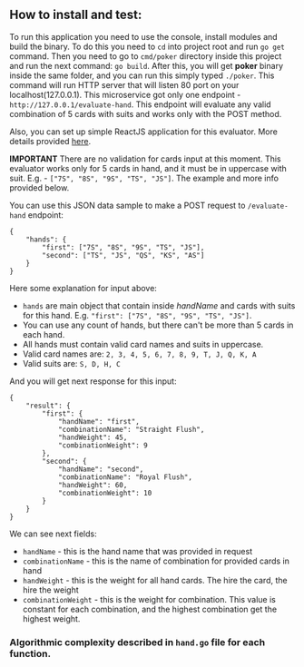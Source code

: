 ## How to install and test:
To run this application you need to use the console, install modules and build the binary. 
To do this you need to `cd` into project root and run `go get` command. Then you need to go to `cmd/poker` directory inside this project
and run the next command: `go build`. After this, you will get **poker** binary inside the same folder, and you can run this
simply typed `./poker`. This command will run HTTP server that will listen 80 port on your localhost(127.0.0.1).
This microservice got only one endpoint - `http://127.0.0.1/evaluate-hand`. This endpoint will evaluate any valid combination
of 5 cards with suits and works only with the POST method. 

Also, you can set up simple ReactJS application for this evaluator. More details provided [here](https://github.com/DevAndreyL/react-poker-hands-evaluator).

**IMPORTANT** There are no validation for cards input at this moment. This evaluator works only for 5 cards in hand, and it must
be in uppercase with suit. E.g. - `["7S", "8S", "9S", "TS", "JS"]`. The example and more info provided below.

You can use this JSON data sample to make a POST request to `/evaluate-hand` endpoint:
```
{
    "hands": {
        "first": ["7S", "8S", "9S", "TS", "JS"],
        "second": ["TS", "JS", "QS", "KS", "AS"]
    }
}
```

Here some explanation for input above:
- `hands` are main object that contain inside _handName_ and cards with suits for this hand. E.g. `"first": ["7S", "8S", "9S", "TS", "JS"]`. 
- You can use any count of hands, but there can't be more than 5 cards in each hand.
- All hands must contain valid card names and suits in uppercase.
- Valid card names are: `2, 3, 4, 5, 6, 7, 8, 9, T, J, Q, K, A`
- Valid suits are: `S, D, H, C`


And you will get next response for this input:

```
{
    "result": {
        "first": {
            "handName": "first",
            "combinationName": "Straight Flush",
            "handWeight": 45,
            "combinationWeight": 9
        },
        "second": {
            "handName": "second",
            "combinationName": "Royal Flush",
            "handWeight": 60,
            "combinationWeight": 10
        }
    }
}
```

We can see next fields:
- `handName` - this is the hand name that was provided in request
- `combinationName` - this is the name of combination for provided cards in hand
- `handWeight` - this is the weight for all hand cards. The hire the card, the hire the weight
- `combinationWeight` - this is the weight for combination. This value is constant for each combination, and the highest combination get the highest weight.


### Algorithmic complexity described in `hand.go` file for each function.